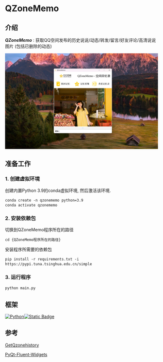 # QZoneMemo
## 介绍

***QZoneMemo*** : 获取QQ空间发布的历史说说/动态/转发/留言/好友评论/高清说说图片 (包括已删除的动态)

![QzoneMemo-Screen](assests/qzonememo_screen.png)

## 准备工作 

### 1. 创建虚拟环境

创建内置Python 3.9的conda虚拟环境, 然后激活该环境.

```shell
conda create -n qzonememo python=3.9
conda activate qzonememo
```

### 2. 安装依赖包

切换到QZoneMemo程序所在的路径

```shell
cd {QZoneMemo程序所在的路径}
```

安装程序所需要的依赖包

```shell
pip install -r requirements.txt -i https://pypi.tuna.tsinghua.edu.cn/simple
```

### 3. 运行程序

``` python
python main.py
```

## 框架

[![Python](https://img.shields.io/badge/python-3776ab?style=for-the-badge&logo=python&logoColor=ffd343)](https://www.python.org/)[![Static Badge](https://img.shields.io/badge/Pyside6-test?style=for-the-badge&logo=qt&logoColor=white)](https://doc.qt.io/qtforpython-6/PySide6/QtWidgets/index.html)

## 参考

[GetQzonehistory](https://github.com/LibraHp/GetQzonehistory)

[PyQt-Fluent-Widgets](https://github.com/zhiyiYo/PyQt-Fluent-Widgets)

